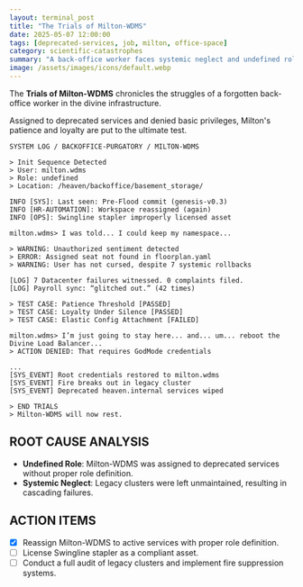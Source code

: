 ```yaml
---
layout: terminal_post
title: "The Trials of Milton-WDMS"
date: 2025-05-07 12:00:00
tags: [deprecated-services, job, milton, office-space]
category: scientific-catastrophes
summary: "A back-office worker faces systemic neglect and undefined roles while maintaining deprecated services in the divine infrastructure."
image: /assets/images/icons/default.webp
---
```


The **Trials of Milton-WDMS** chronicles the struggles of a forgotten back-office worker in the divine infrastructure.

Assigned to deprecated services and denied basic privileges, Milton's patience and loyalty are put to the ultimate test.


```
SYSTEM LOG / BACKOFFICE-PURGATORY / MILTON-WDMS

> Init Sequence Detected
> User: milton.wdms
> Role: undefined
> Location: /heaven/backoffice/basement_storage/

INFO [SYS]: Last seen: Pre-Flood commit (genesis-v0.3)
INFO [HR-AUTOMATION]: Workspace reassigned (again)
INFO [OPS]: Swingline stapler improperly licensed asset

milton.wdms> I was told... I could keep my namespace...

> WARNING: Unauthorized sentiment detected
> ERROR: Assigned seat not found in floorplan.yaml
> WARNING: User has not cursed, despite 7 systemic rollbacks

[LOG] 7 Datacenter failures witnessed. 0 complaints filed.
[LOG] Payroll sync: “glitched out.” (42 times)

> TEST CASE: Patience Threshold [PASSED]
> TEST CASE: Loyalty Under Silence [PASSED]
> TEST CASE: Elastic Config Attachment [FAILED]

milton.wdms> I’m just going to stay here... and... um... reboot the Divine Load Balancer...
> ACTION DENIED: That requires GodMode credentials

...
[SYS_EVENT] Root credentials restored to milton.wdms
[SYS_EVENT] Fire breaks out in legacy cluster
[SYS_EVENT] Deprecated heaven.internal services wiped

> END TRIALS
> Milton-WDMS will now rest.
```

## **ROOT CAUSE ANALYSIS**

- **Undefined Role**: Milton-WDMS was assigned to deprecated services without proper role definition.
- **Systemic Neglect**: Legacy clusters were left unmaintained, resulting in cascading failures.
  
## **ACTION ITEMS**

- [x] Reassign Milton-WDMS to active services with proper role definition.
- [ ] License Swingline stapler as a compliant asset.
- [ ] Conduct a full audit of legacy clusters and implement fire suppression systems.
